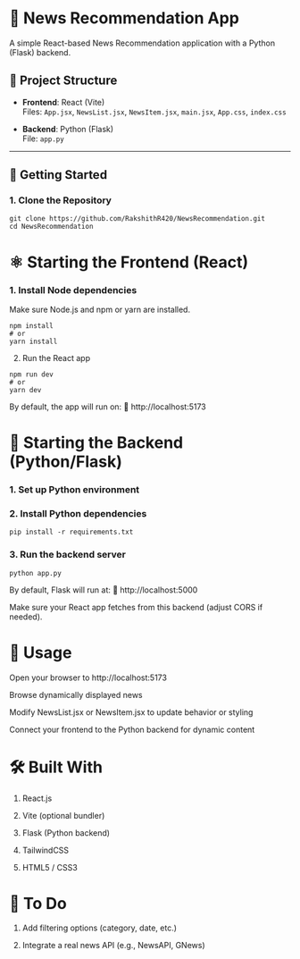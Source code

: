 # 📰 News Recommendation App

A simple React-based News Recommendation application with a Python (Flask) backend.

## 📁 Project Structure

- **Frontend**: React (Vite)  
  Files: `App.jsx`, `NewsList.jsx`, `NewsItem.jsx`, `main.jsx`, `App.css`, `index.css`

- **Backend**: Python (Flask)  
  File: `app.py`

---

## 🚀 Getting Started

### 1. Clone the Repository

```
git clone https://github.com/RakshithR420/NewsRecommendation.git
cd NewsRecommendation
```

# ⚛️ Starting the Frontend (React)

### 1. Install Node dependencies
Make sure Node.js and npm or yarn are installed.

```
npm install
# or
yarn install
```

2. Run the React app

```
npm run dev
# or
yarn dev
```

By default, the app will run on:
🔗 http://localhost:5173

# 🐍 Starting the Backend (Python/Flask)

### 1. Set up Python environment
### 2. Install Python dependencies

```
pip install -r requirements.txt

```
### 3. Run the backend server
```
python app.py

```
By default, Flask will run at:
🔗 http://localhost:5000

Make sure your React app fetches from this backend (adjust CORS if needed).

# 🧾 Usage
Open your browser to http://localhost:5173

Browse dynamically displayed news

Modify NewsList.jsx or NewsItem.jsx to update behavior or styling

Connect your frontend to the Python backend for dynamic content

# 🛠️ Built With
1. React.js

2. Vite (optional bundler)

3. Flask (Python backend)

4. TailwindCSS

5. HTML5 / CSS3

# 📝 To Do
1. Add filtering options (category, date, etc.)

2. Integrate a real news API (e.g., NewsAPI, GNews)

